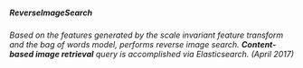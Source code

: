 ##### **ReverseImageSearch**
######  Based on the features generated by the scale invariant feature transform and the bag of words model, performs reverse image search. **Content-based image retrieval** query is accomplished via Elasticsearch. (April 2017)
